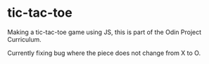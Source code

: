 # tic-tac-toe
Making a tic-tac-toe game using JS, this is part of the Odin Project Curriculum.

Currently fixing bug where the piece does not change from X to O.
